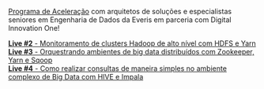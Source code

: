 [Programa de Aceleração](https://web.digitalinnovation.one/acceleration/aceleracao-global-dev-4-everis?tab=path) com arquitetos de soluções e especialistas seniores em Engenharia de Dados da Everis em parceria com Digital Innovation One! <br>

[**Live #2** - Monitoramento de clusters Hadoop de alto nível com HDFS e Yarn](https://github.com/felipedoamarals/Aceleracao_Global_Dev4_Everis/blob/master/Live%20%232.md) <br>
[**Live #3** - Orquestrando ambientes de big data distribuídos com Zookeeper, Yarn e Sqoop](https://github.com/felipedoamarals/Aceleracao_Global_Dev4_Everis/blob/master/Live%20%233.md) <br>
[**Live #4** - Como realizar consultas de maneira simples no ambiente complexo de Big Data com HIVE e Impala]() <br>
